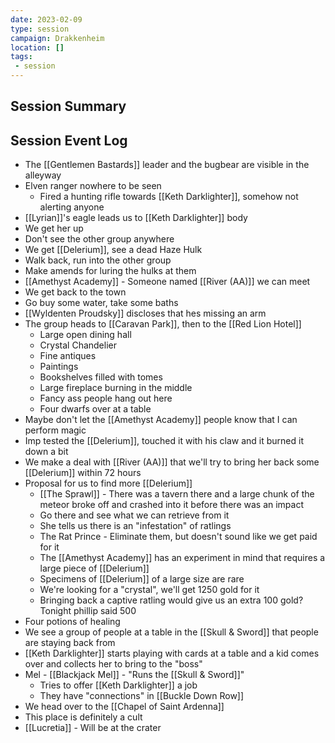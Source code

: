 ```yaml
---
date: 2023-02-09
type: session
campaign: Drakkenheim
location: []
tags:
 - session
---
```


## Session Summary

## Session Event Log

- The [[Gentlemen Bastards]] leader and the bugbear are visible in the alleyway
- Elven ranger nowhere to be seen
	- Fired a hunting rifle towards [[Keth Darklighter]], somehow not alerting anyone
- [[Lyrian]]'s eagle leads us to [[Keth Darklighter]] body
- We get her up
- Don't see the other group anywhere
- We get [[Delerium]], see a dead Haze Hulk
- Walk back, run into the other group
- Make amends for luring the hulks at them
- [[Amethyst Academy]] - Someone named [[River (AA)]] we can meet
- We get back to the town
- Go buy some water, take some baths
- [[Wyldenten Proudsky]] discloses that hes missing an arm
- The group heads to [[Caravan Park]], then to the [[Red Lion Hotel]]
	- Large open dining hall
	- Crystal Chandelier
	- Fine antiques
	- Paintings
	- Bookshelves filled with tomes
	- Large fireplace burning in the middle
	- Fancy ass people hang out here
	- Four dwarfs over at a table
- Maybe don't let the [[Amethyst Academy]] people know that I can perform magic
- Imp tested the [[Delerium]], touched it with his claw and it burned it down a bit
- We make a deal with [[River (AA)]] that we'll try to bring her back some [[Delerium]] within 72 hours
- Proposal for us to find more [[Delerium]]
	- [[The Sprawl]] - There was a tavern there and a large chunk of the meteor broke off and crashed into it before there was an impact
	- Go there and see what we can retrieve from it
	- She tells us there is an "infestation" of ratlings
	- The Rat Prince - Eliminate them, but doesn't sound like we get paid for it
	- The [[Amethyst Academy]] has an experiment in mind that requires a large piece of [[Delerium]]
	- Specimens of [[Delerium]] of a large size are rare
	- We're looking for a "crystal", we'll get 1250 gold for it
	- Bringing back a captive ratling would give us an extra 100 gold? Tonight phillip said 500
- Four potions of healing
- We see a group of people at a table in the [[Skull & Sword]] that people are staying back from
- [[Keth Darklighter]] starts playing with cards at a table and a kid comes over and collects her to bring to the "boss"
- Mel - [[Blackjack Mel]] - "Runs the [[Skull & Sword]]"
	- Tries to offer [[Keth Darklighter]] a job
	- They have "connections" in [[Buckle Down Row]]
- We head over to the [[Chapel of Saint Ardenna]]
- This place is definitely a cult
- [[Lucretia]] - Will be at the crater


